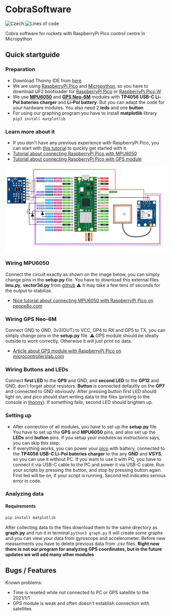 # CobraSoftware

![Czech][czechLangBadge]
![Lines of code][codeLinesBadge]

Cobra software for rockets with RaspberryPi Pico control centre in Micropython

## Quick startguide

### Preparation

- Download Thonny IDE from [here][thonnyLink]
- We are using [RaspberryPi Pico][raspberryPiPico] and [Micropython][micropython], so you have to download UF2 bootloader for [RaspberryPi Pico][micropythonLink] or [RaspberryPi Pico W][micropythonLinkW]
- We use **[MPU6050][MPU6050Link]** and **[GPS Neo-6M][GPSLink]** modules with **TP4056 USB-C Li-Pol bateries charger** and **Li-Pol battery**. But you can adapt the code for your hardware modules. You also need 2 **leds** and one **button**
- For using our graphing program you have to install **matplotlib** library ```pip3 install matplotlib```

### Learn more about it

- If you don't have any previous experience with RaspberryPi Pico, you can start with [this tutorial][pico-GetStarted] to quickly get started with it.
- [Tutorial about connecting RaspberryPi Pico with MPU6050][MPU6050Link]
- [Tutorial about connecting RaspberryPi Pico with GPS module][GPSLink]

![pinout][pinout]

### Wiring MPU6050

Connect the circuit exactly as shown on the image below, you can simply change pins in the **setup.py** file.
You have to download this external files **imu.py**, **vector3d.py** from [github][MPUEXTERNALFILES]
:warning: It may take a few tens of seconds for the output to stabilize.

- [Nice tutorial about connecting MPU6050 with RaspberryPi Pico on peppe8o.com][MPU6050Link]

### Wiring GPS Neo-6M

Connect GND to GND, 3v3(OUT) to VCC, GP4 to RX and GP5 to TX, you can simply change pins in the **setup.py** file.
:warning: GPS module should be ideally outside to work correctly. Otherwise it will just print no data.

- [Article about GPS module with RaspberryPi Pico on microcontrollerslab.com][GPSLink]

### Wiring Buttons and LEDs

Connect **first LED** to the **GP9** and GND, and **second LED** to the **GP12** and GND, don't forget about resistors.
**Button** is connected defaultly on the **GP7** and connected to GND obviously. After pressing button first LED should light on, and pico should start writing data to the files (printing to the console in [thonny][thonnyLink]). If something fails, second LED should brighten up.

### Setting up

- After connection of all modules, you have to set up the **setup.py** file. You have to set up the **GPS** and **MPU6050** pins, and also set up the **LEDs** and **button** pins. If you setup your modules as instructions says, you can skip this step.
- If everything works, you can power your [pico][raspberryPiPico] with battery, connected to the **TP4056 USB-C Li-Pol bateries charger** to the any **GND** and **VSYS**, so you can use it without PC. If you want to use it with PC, you have to connect it via USB-C cable to the PC and power it via USB-C cable. Run your scripts by pressing the button, and stop by pressing button again. First led will be on, if your script is running. Second led indicates serious error in code.

### Analyzing data

#### Requirements

```python
pip install matplotlib
```

After collecting data to the files download them to the same directory as **graph.py** and run it in terminal ```python3 graph.py``` It will create some graphs and you can view your data from gyroscope and accelerometer. Before new measurments you have to delete previous data from .csv files. **Right now there is not our program for analyzing GPS coordinates, but in the future updates we will add many other modules**

## Bugs / Features

Known problems:

- Time is reseted while not connected to PC or GPS satellite to the 2021/1/1
- GPS module is weak and often doesn't establish connection with satellites

[czechLangBadge]: https://img.shields.io/badge/MADE%20IN-CZECH-red?style=for-the-badge
[codeLinesBadge]: https://img.shields.io/tokei/lines/github/foglar/Cobra-Project?color=green&style=for-the-badge

[raspberryPiPico]: https://www.raspberrypi.com/products/raspberry-pi-pico/

[thonnyLink]: https://thonny.org
[micropython]: https://micropython.org/
[micropythonLink]: https://micropython.org/download/rp2-pico/
[micropythonLinkW]: https://micropython.org/download/rp2-pico-w/

[pico-GetStarted]: https://projects.raspberrypi.org/en/projects/getting-started-with-the-pico

[pinout]: https://raw.githubusercontent.com/foglar/Cobra-Project/main/pinout.png

[MPUEXTERNALFILES]: https://github.com/micropython-IMU/micropython-mpu9x50
[MPU6050Link]: https://peppe8o.com/using-gyroscope-and-accelerometer-with-mpu6050-raspberry-pi-pico-and-micropython/

[GPSLink]: https://microcontrollerslab.com/neo-6m-gps-module-raspberry-pi-pico-micropython/
